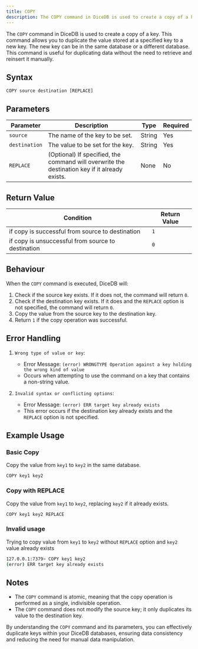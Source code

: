 ```yaml
---
title: COPY
description: The COPY command in DiceDB is used to create a copy of a key.
---
```


The `COPY` command in DiceDB is used to create a copy of a key. This command allows you to duplicate the value stored at a specified key to a new key. The new key can be in the same database or a different database. This command is useful for duplicating data without the need to retrieve and reinsert it manually.

## Syntax

```plaintext
COPY source destination [REPLACE]
```

## Parameters
<!-- please add all parameters, small description, type and required, see example for SET command-->
| Parameter | Description                                                               | Type    | Required |
|-----------|---------------------------------------------------------------------------|---------|----------|
| `source`     | The name of the key to be set.                                            | String  | Yes      |
| `destination`   | The value to be set for the key.                                          | String  | Yes      |
| `REPLACE`      | (Optional) If specified, the command will overwrite the destination key if it already exists.                                | None | No       |

## Return Value

<!-- add all scenarios, see below example for SET -->

| Condition                                      | Return Value                                      |
|------------------------------------------------|---------------------------------------------------|
| if copy is successful from source to destination                    | `1`                                              |
| if copy is unsuccessful from source to destination         | `0`                                             |

## Behaviour

When the `COPY` command is executed, DiceDB will:

1. Check if the source key exists. If it does not, the command will return `0`.
2. Check if the destination key exists. If it does and the `REPLACE` option is not specified, the command will return `0`.
3. Copy the value from the source key to the destination key.
4. Return `1` if the copy operation was successful.

## Error Handling

1. `Wrong type of value or key`:

   - Error Message: `(error) WRONGTYPE Operation against a key holding the wrong kind of value`
   - Occurs when attempting to use the command on a key that contains a non-string value.

2. `Invalid syntax or conflicting options`:

   - Error Message: `(error) ERR target key already exists`
   - This error occurs if the destination key already exists and the `REPLACE` option is not specified.

## Example Usage

### Basic Copy

Copy the value from `key1` to `key2` in the same database.

```plaintext
COPY key1 key2
```

### Copy with REPLACE

Copy the value from `key1` to `key2`, replacing `key2` if it already exists.

```plaintext
COPY key1 key2 REPLACE
```

### Invalid usage

Trying to copy value from `key1` to `key2` without `REPLACE` option and `key2` value already exists

```bash
127.0.0.1:7379> COPY key1 key2
(error) ERR target key already exists
```

## Notes

- The `COPY` command is atomic, meaning that the copy operation is performed as a single, indivisible operation.
- The `COPY` command does not modify the source key; it only duplicates its value to the destination key.

By understanding the `COPY` command and its parameters, you can effectively duplicate keys within your DiceDB databases, ensuring data consistency and reducing the need for manual data manipulation.